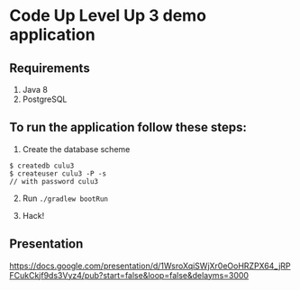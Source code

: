 # Code Up Level Up 3 demo application

## Requirements

1. Java 8
2. PostgreSQL

## To run the application follow these steps:

1. Create the database scheme 

  ```
  $ createdb culu3
  $ createuser culu3 -P -s
  // with password culu3
  ```

2. Run `./gradlew bootRun`

3. Hack!

## Presentation

https://docs.google.com/presentation/d/1WsroXqiSWjXr0eOoHRZPX64_jRPFCukCkjf9ds3Vyz4/pub?start=false&loop=false&delayms=3000